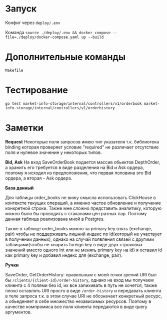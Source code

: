 # Запуск

Конфиг через `deploy/.env`

Команда `source ./deploy/.env && docker compose --file=./deploy/docker-compose.yaml up --build`

# Дополнительные команды

`Makefile`

# Тестирование

`go test market-info-storage/internal/controllers/v1/orderbook market-info-storage/internal/controllers/v1/orderhistory`

# Заметки

**Request**
Некоторые поля запросов имею тип указателя т.к. библиотека binding которая проверяет условие "required" не различает отсутствие поля и нулевое значение у некоторых типов.

**Bid, Ask**
На вход SaveOrderBook подается массив обьектов DepthOrder, а хранить его требуется в виде разделения на Bid и Ask ордера, поэтому я исходил из предположения, что первая половина это Bid ордера, а вторая - Ask ордера.

**База данный**

Для таблицы order_books не вижу смысла использовать ClickHouse в контексте текущих операций, а именно частое обновление и получение конкретной строки. Также мне сложно представить аналитику, которую можно было бы проводить с стаканами цен разных пар. Поэтому данная таблица реализована мной в Postgres.

Также в таблице order_books можно за primary key взять (exchange, pair) чтобы не поддерживать лишний индекс по id(который не участвует в получении данных), однако на случай появления связей с другими таблицами(чтобы не хнарить foreign key в виде двух строковых значений вместо одного int или не менять primary key на id) я оставил id как primary key и добавил индекс для (exchange, pair).

**Ручки**

SaveOrder, GetOrderHistory: правильным с моей точки зрений URI был бы `/clients/{client-id}/order-history`, однако на вход мы получаем клиента с 4 полями без id, их все запихивать в путь не хочется, также плохо оставлять URI просто в виде `/order-history` и передавать клиента в теле запроса т.к. в этом случае URI не обозначает конкретный ресурс, а обьеденяет в себе множество независимых ресурсов. Поэтому в качестве компромиса все поля клиента передаются в виде query аргументов.